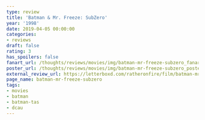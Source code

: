 ```yaml
---
type: review
title: 'Batman & Mr. Freeze: SubZero'
year: '1998'
date: 2019-04-05 00:00:00
categories:
- reviews
draft: false
rating: 3
has_spoilers: false
fanart_url: /thoughts/reviews/movies/img/batman-mr-freeze-subzero_fanart.png
poster_url: /thoughts/reviews/movies/img/batman-mr-freeze-subzero_poster.png
external_review_url: https://letterboxd.com/ratheronfire/film/batman-mr-freeze-subzero/
page_name: batman-mr-freeze-subzero
tags:
- movies
- batman
- batman-tas
- dcau
---
```


